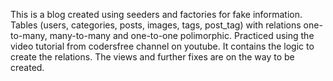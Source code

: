 
This is a blog created using seeders and factories for fake information. Tables (users, categories, posts, images, tags, post_tag) with relations one-to-many, many-to-many and one-to-one polimorphic. Practiced using 
the video tutorial from codersfree channel on youtube. It contains the logic to create the relations. The views and further fixes are on the way to be created.
